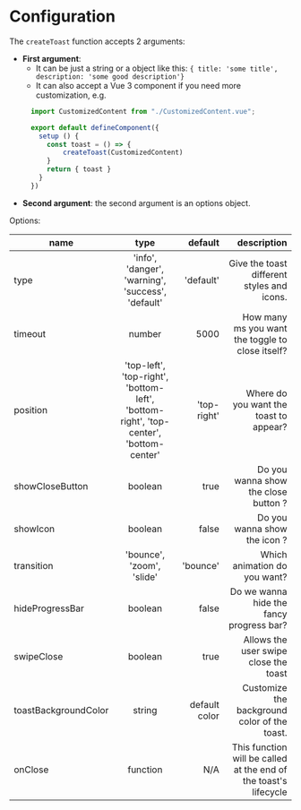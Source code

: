 # Configuration

The `createToast` function accepts 2 arguments:
- **First argument**: 
  - It can be just a string or a object like this: `{ title: 'some title', description: 'some good description'}`
  - It can also accept a Vue 3 component if you need more customization, e.g.
  ```ts
    import CustomizedContent from "./CustomizedContent.vue";

    export default defineComponent({
      setup () {
        const toast = () => {
            createToast(CustomizedContent)
        }
        return { toast }
      }
    })
  ```  
- **Second argument**: the second argument is an options object.


Options:

| name        | type           | default  | description |
| ------------- |:-------------:| -----:| -----:|
| type      | 'info', 'danger', 'warning', 'success', 'default' | 'default' | Give the toast different styles and icons. |
| timeout      | number      |   5000 | How many ms you want the toggle to close itself?
| position      | 'top-left', 'top-right', 'bottom-left', 'bottom-right', 'top-center', 'bottom-center' |   'top-right' | Where do you want the toast to appear? |
| showCloseButton | boolean      |    true | Do you wanna show the close button ? |
| showIcon | boolean      |    false | Do you wanna show the icon ? |
| transition | 'bounce', 'zoom', 'slide' | 'bounce' | Which animation do you want? |
| hideProgressBar | boolean      |    false | Do we wanna hide the fancy progress bar? |
| swipeClose | boolean      |    true | Allows the user swipe close the toast |
| toastBackgroundColor | string      | default color | Customize the background color of the toast. |
| onClose | function      | N/A | This function will be called at the end of the toast's lifecycle|